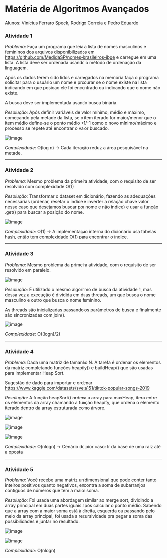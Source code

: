 ﻿# Matéria de Algoritmos Avançados
Alunos: Vinícius Ferraro Speck, Rodrigo Correia e Pedro Eduardo


<h3>Atividade 1</h3> 

<i>Problema:</i> Faça um programa que leia a lista de nomes masculinos e femininos dos arquivos disponibilizados em https://github.com/MedidaSP/nomes-brasileiros-ibge e carregue em uma lista. A lista deve ser ordenada usando o método de ordenação da linguagem.

Após os dados terem sido lidos e carregados na memória faça o programa solicitar para o usuário um nome e procurar se o nome existe na lista indicando em que posicao ele foi encontrado ou indicando que o nome não existe.

A busca deve ser implementada usando busca binária.


<i>Resolução:</i> Após definir variáveis de valor mínimo, médio e máximo, começando pela metade da lista, se o item iterado for maior/menor que o item médio define-se o ponto médio +1/-1 como o novo mínimo/máximo e processo se repete até encontrar o valor buscado. 

![image](https://user-images.githubusercontent.com/69943624/189453582-1b110a75-a185-476f-b472-4620bf011687.png)


<i>Complexidade:</i> O(log n) -> Cada iteração reduz a área pesquisável na metade.

<hr>

<h3>Atividade 2</h3> 

<i>Problema:</i> Mesmo problema da primeira atividade, com o requisito de ser resolvido com complexidade O(1)


<i>Resolução:</i> Transformar o dataset em dicionário, fazendo as adequações necessárias (ordenar, resetar o índice e inverter a relação chave valor nesse caso que desejamos buscar por nome e não índice) e usar a função .get() para buscar a posição do nome.

![image](https://user-images.githubusercontent.com/69943624/189454322-545db4c2-fafd-4842-a020-42ec06ca8271.png)


<i>Complexidade:</i> O(1) -> A implementação interna do dicionário usa tabelas hash, então tem complexidade O(1) para encontrar o índice.

<hr>

<h3>Atividade 3</h3> 

<i>Problema:</i> Mesmo problema da primeira atividade, com o requisito de ser resolvido em paralelo.

![image](https://user-images.githubusercontent.com/69943624/189454500-c54ed653-fdd5-46d5-9eba-0fe96dc300e1.png)

<i>Resolução:</i> É utilizado o mesmo algoritmo de busca da atividade 1, mas dessa vez a execução é dividida em duas threads, um que busca o nome masculino e outro que busca o nome feminino. 


As threads são inicializadas passando os parâmetros de busca e finalmente são sincronizadas com join().

![image](https://user-images.githubusercontent.com/69943624/189454888-d176a37d-4464-4293-9461-ab7ce65640df.png)

<i>Complexidade:</i> O((logn)/2)

<hr>

<h3>Atividade 4</h3> 

<i>Problema:</i> Dada uma matriz de tamanho N. A tarefa é ordenar os elementos da matriz completando funções heapify() e buildHeap() que são usadas para implementar Heap Sort.


Sugestão de dado para importar e ordenar https://www.kaggle.com/datasets/sveta151/tiktok-popular-songs-2019


<i>Resolução:</i> A função heapSort() ordena a array para maxHeap, itera entre os elementos da array chamando a função heapify, que ordena o elemento iterado dentro da array estruturada como árvore.

![image](https://user-images.githubusercontent.com/69943624/189455189-963c521f-5e71-4573-81a9-c422f389a5f6.png)

![image](https://user-images.githubusercontent.com/69943624/189455211-f7c72143-650c-45e6-a277-f2142eb18612.png)

![image](https://user-images.githubusercontent.com/69943624/189455232-dc4b6832-aedf-4cff-ac30-5e3d31e746b1.png)

<i>Complexidade:</i> O(nlogn) -> Cenário do pior caso: Ir da base de uma raíz até a oposta

<hr>

<h3>Atividade 5</h3> 

<i>Problema:</i> Você recebe uma matriz unidimensional que pode conter tanto inteiros positivos quanto negativos, encontra a soma de subarranjos contíguos de números que tem a maior soma.


<i>Resolução:</i> Foi usada uma abordagem similar ao merge sort, dividindo a array principal em duas partes iguais após calcular o ponto médio. Sabendo que a array com a maior soma está à direita, esquerda ou passando pelo meio da array principal, foi usada a recursividade pra pegar a soma das possibilidades e juntar no resultado.

![image](https://user-images.githubusercontent.com/69943624/189455419-4fcf3b76-6186-4432-b2df-8feedb8bf2d4.png)

![image](https://user-images.githubusercontent.com/69943624/189455433-034b62fb-dcbd-468b-96d4-34f7480415e1.png)

<i>Complexidade:</i> O(nlogn)


